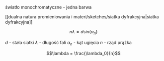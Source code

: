 światło monochromatyczne - jedna barwa

[[dualna natura promieniowania i materi/sketches/siatka dyfrakcyjna|siatka dyfrakcyjna]]

$$n\lambda = d sin(\alpha_n)$$

$d$ - stała siatki
$\lambda$ - długość fali
$\alpha_n$ - kąt ugięcia
$n$ - rząd prążka


$$\lambda = \frac{\lambda_0}{n}$$

